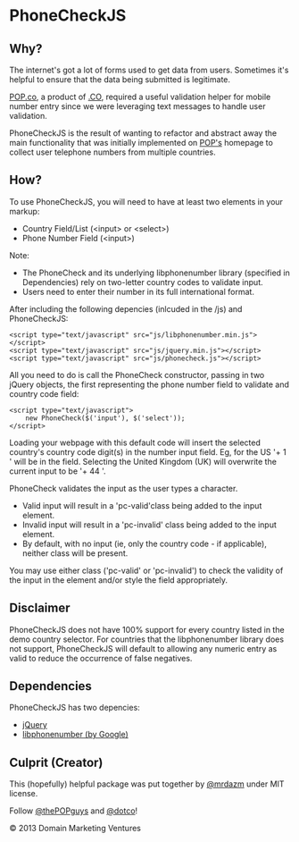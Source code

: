 # PhoneCheckJS

Why?
----
The internet's got a lot of forms used to get data from users. Sometimes it's helpful to ensure that the data being submitted is legitimate.

[POP.co](http://pop.co), a product of [.CO](http://go.co), required a useful validation helper for mobile number entry since we were leveraging text messages to handle user validation.

PhoneCheckJS is the result of wanting to refactor and abstract away the main functionality that was initially implemented on [POP's](http://pop.co) homepage to collect user telephone numbers from multiple countries.

How?
----
To use PhoneCheckJS, you will need to have at least two elements in your markup:
* Country Field/List (&lt;input&gt; or &lt;select&gt;)
* Phone Number Field (&lt;input&gt;)

Note:
* The PhoneCheck and its underlying libphonenumber library (specified in Dependencies) rely on two-letter country codes to validate input.
* Users need to enter their number in its full international format.


After including the following depencies (inlcuded in the /js) and PhoneCheckJS:

```
<script type="text/javascript" src="js/libphonenumber.min.js"></script>
<script type="text/javascript" src="js/jquery.min.js"></script>
<script type="text/javascript" src="js/phonecheck.js"></script>
```

All you need to do is call the PhoneCheck constructor, passing in two jQuery objects, the first representing the phone number field to validate and country code field: 

```
<script type="text/javascript">
	new PhoneCheck($('input'), $('select'));
</script>
```

Loading your webpage with this default code will insert the selected country's country code digit(s) in the number input field. Eg, for the US '+ 1 ' will be in the field. Selecting the United Kingdom (UK) will overwrite the current input to be '+ 44 '.

PhoneCheck validates the input as the user types a character.

* Valid input will result in a 'pc-valid'class being added to the input element.
* Invalid input will result in a 'pc-invalid' class being added to the input element.
* By default, with no input (ie, only the country code - if applicable), neither class will be present.

You may use either class ('pc-valid' or 'pc-invalid') to check the validity of the input in the element and/or style the field appropriately.

Disclaimer
----
PhoneCheckJS does not have 100% support for every country listed in the demo country selector. For countries that the libphonenumber library does not support, PhoneCheckJS will default to allowing any numeric entry as valid to reduce the occurrence of false negatives.

Dependencies
----
PhoneCheckJS has two depencies:
* [jQuery](http://jquery.com)
* [libphonenumber (by Google)](https://code.google.com/p/libphonenumber/)

Culprit (Creator)
----
This (hopefully) helpful package was put together by [@mrdazm](http://twitter.com/mrdazm) under MIT license.

Follow [@thePOPguys](http://twitter.com/thePOPguys) and [@dotco](http://twitter.com/dotco)!

&copy; 2013 Domain Marketing Ventures
